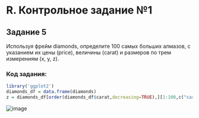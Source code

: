 # R. Контрольное задание №1
## Задание 5
Используя фрейм diamonds, определите 100 самых больших алмазов,
с указанием их цены (price), величины (carat) и размеров по трем измерениям (x, y, z).
### Код задания:
```R
library('ggplot2')
diamonds_df = data.frame(diamonds)
z = diamonds_df[order(diamonds_df$carat,decreasing=TRUE),][1:100,c("carat","price","x","y","z")]
```
![image](/images/R_1.png)